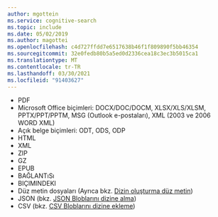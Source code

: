 ```yaml
---
author: mgottein
ms.service: cognitive-search
ms.topic: include
ms.date: 05/02/2019
ms.author: magottei
ms.openlocfilehash: c4d727ffdd7e6517638b46f1f809890f5bb46354
ms.sourcegitcommit: 32e0fedb80b5a5ed0d2336cea18c3ec3b5015ca1
ms.translationtype: MT
ms.contentlocale: tr-TR
ms.lasthandoff: 03/30/2021
ms.locfileid: "91403627"
---
```

* PDF
* Microsoft Office biçimleri: DOCX/DOC/DOCM, XLSX/XLS/XLSM, PPTX/PPT/PPTM, MSG (Outlook e-postaları), XML (2003 ve 2006 WORD XML)
* Açık belge biçimleri: ODT, ODS, ODP  
* HTML
* XML
* ZIP
* GZ
* EPUB
* BAĞLANTıSı
* BIÇIMINDEKI
* Düz metin dosyaları (Ayrıca bkz. [Dizin oluşturma düz metin](../articles/search/search-howto-index-plaintext-blobs.md))
* JSON (bkz. [JSON Bloblarını dizine alma](../articles/search/search-howto-index-json-blobs.md))
* CSV (bkz. [CSV Bloblarını dizine ekleme](../articles/search/search-howto-index-csv-blobs.md))